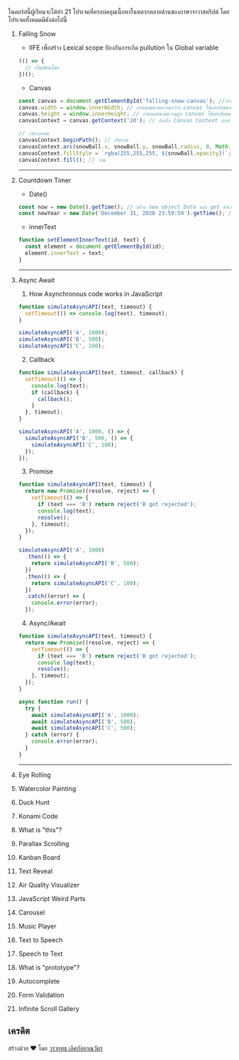 <!-- <h1 align="center">
<img width="1792" alt="Cover" src="https://user-images.githubusercontent.com/4281887/76942900-0c5da880-6931-11ea-98ad-67aa53604024.png">
</h1> -->

ในคอร์สนี้ผู้เรียนจะได้ทำ 21 โปรเจคที่ครอบคลุมเนื้อหาในหลากหลายด้านของภาษาจาวาสคริปต์ โดยโปรเจคทั้งหมดมีดังต่อไปนี้

1. Falling Snow

   - IIFE เพื่อสร้าง Lexical scope ป้องกันการเกิด pullution ใน Global variable

   ```javascript
   (() => {
     // เริ่มเขียนโค้ด
   })();
   ```

   - Canvas

   ```javascript
   const canvas = document.getElementById('falling-snow-canvas'); //อ้างถึง canvas ใน HTML
   canvas.width = window.innerWidth; // กำหนดขนาดความกว้าง canvas ให้เท่ากับขนาด window
   canvas.height = window.innerHeight; // กำหนดขนาดความสูง canvas ให้เท่ากับขนาด window
   canvasContext = canvas.getContext('2d'); // อ้างถึง Canvas Context แบบ 2d

   // วาดวงกลม
   canvasContext.beginPath(); // เริ่มวาด
   canvasContext.arc(snowBall.x, snowBall.y, snowBall.radius, 0, Math.PI * 2); // สร้างวงกลม ที่คำแหน่ง x, ตำแหน่ง y, รัศมี, รอบวง (2 pi)
   canvasContext.fillStyle = `rgba(255,255,255, ${snowBall.opacity})`; // เตืมสีขาว
   canvasContext.fill(); // วาด
   ```

   ***

1. Countdown Timer

   - Date()

   ```javascript
   const now = new Date().getTime(); // สร้าง new object Date และ get ค่าเวลาปัจจุบัน
   const newYear = new Date('December 31, 2020 23:59:59').getTime(); // สร้าง new object Date และ get ค่าเวลาที่กำหนด
   ```

   - innerText

   ```javascript
   function setElementInnerText(id, text) {
     const element = document.getElementById(id);
     element.innerText = text;
   }
   ```

   ***

1. Async Await

   1. How Asynchronous code works in JavaScript

   ```javascript
   function simulateAsyncAPI(text, timeout) {
     setTimeout(() => console.log(text), timeout);
   }

   simulateAsyncAPI('A', 1000);
   simulateAsyncAPI('B', 500);
   simulateAsyncAPI('C', 100);
   ```

   2. Callback

   ```javascript
   function simulateAsyncAPI(text, timeout, callback) {
     setTimeout(() => {
       console.log(text);
       if (callback) {
         callback();
       }
     }, timeout);
   }

   simulateAsyncAPI('A', 1000, () => {
     simulateAsyncAPI('B', 500, () => {
       simulateAsyncAPI('C', 100);
     });
   });
   ```

   3. Promise

   ```javascript
   function simulateAsyncAPI(text, timeout) {
     return new Promise((resolve, reject) => {
       setTimeout(() => {
         if (text === 'B') return reject('B got rejected');
         console.log(text);
         resolve();
       }, timeout);
     });
   }

   simulateAsyncAPI('A', 1000)
     .then(() => {
       return simulateAsyncAPI('B', 500);
     })
     .then(() => {
       return simulateAsyncAPI('C', 100);
     })
     .catch((error) => {
       console.error(error);
     });
   ```

   4. Async/Await

   ```javascript
   function simulateAsyncAPI(text, timeout) {
     return new Promise((resolve, reject) => {
       setTimeout(() => {
         if (text === 'B') return reject('B got rejected');
         console.log(text);
         resolve();
       }, timeout);
     });
   }

   async function run() {
     try {
       await simulateAsyncAPI('A', 1000);
       await simulateAsyncAPI('B', 500);
       await simulateAsyncAPI('C', 500);
     } catch (error) {
       console.error(error);
     }
   }
   ```

   ***

1. Eye Rolling
1. Watercolor Painting
1. Duck Hunt
1. Konami Code
1. What is "this"?
1. Parallax Scrolling
1. Kanban Board
1. Text Reveal
1. Air Quality Visualizer
1. JavaScript Weird Parts
1. Carousel
1. Music Player
1. Text to Speech
1. Speech to Text
1. What is "prototype"?
1. Autocomplete
1. Form Validation
1. Infinite Scroll Gallery

## เครดิต

สร้างด้วย ♥ โดย [วรายุทธ เลิศกัลยาณวัตร](https://github.com/lvarayut)
